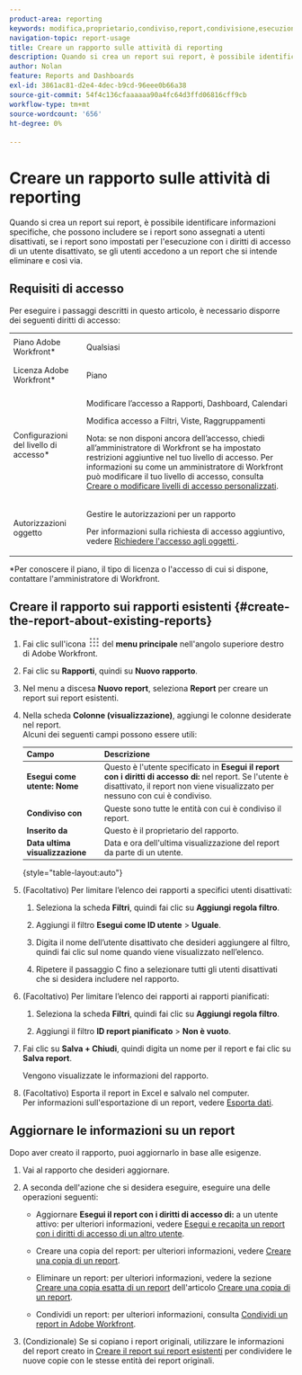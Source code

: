 ```yaml
---
product-area: reporting
keywords: modifica,proprietario,condiviso,report,condivisione,esecuzione,utente,accesso,diritti,inserito,ultimo,visualizzato,data,report,attività
navigation-topic: report-usage
title: Creare un rapporto sulle attività di reporting
description: Quando si crea un report sui report, è possibile identificare informazioni specifiche, che possono includere se i report sono assegnati a utenti disattivati, se i report sono impostati per l'esecuzione con i diritti di accesso di un utente disattivato, se gli utenti accedono a un report che si intende eliminare e così via.
author: Nolan
feature: Reports and Dashboards
exl-id: 3861ac81-d2e4-4dec-b9cd-96eee0b66a38
source-git-commit: 54f4c136cfaaaaaa90a4fc64d3ffd06816cff9cb
workflow-type: tm+mt
source-wordcount: '656'
ht-degree: 0%

---
```


# Creare un rapporto sulle attività di reporting

Quando si crea un report sui report, è possibile identificare informazioni specifiche, che possono includere se i report sono assegnati a utenti disattivati, se i report sono impostati per l&#39;esecuzione con i diritti di accesso di un utente disattivato, se gli utenti accedono a un report che si intende eliminare e così via.

## Requisiti di accesso

Per eseguire i passaggi descritti in questo articolo, è necessario disporre dei seguenti diritti di accesso:

<table style="table-layout:auto"> 
 <col> 
 <col> 
 <tbody> 
  <tr> 
   <td role="rowheader">Piano Adobe Workfront*</td> 
   <td> <p>Qualsiasi</p> </td> 
  </tr> 
  <tr> 
   <td role="rowheader">Licenza Adobe Workfront*</td> 
   <td> <p>Piano </p> </td> 
  </tr> 
  <tr> 
   <td role="rowheader">Configurazioni del livello di accesso*</td> 
   <td> <p>Modificare l’accesso a Rapporti, Dashboard, Calendari</p> <p>Modifica accesso a Filtri, Viste, Raggruppamenti</p> <p>Nota: se non disponi ancora dell’accesso, chiedi all’amministratore di Workfront se ha impostato restrizioni aggiuntive nel tuo livello di accesso. Per informazioni su come un amministratore di Workfront può modificare il tuo livello di accesso, consulta <a href="../../../administration-and-setup/add-users/configure-and-grant-access/create-modify-access-levels.md" class="MCXref xref">Creare o modificare livelli di accesso personalizzati</a>.</p> </td> 
  </tr> 
  <tr> 
   <td role="rowheader">Autorizzazioni oggetto</td> 
   <td> <p>Gestire le autorizzazioni per un rapporto</p> <p>Per informazioni sulla richiesta di accesso aggiuntivo, vedere <a href="../../../workfront-basics/grant-and-request-access-to-objects/request-access.md" class="MCXref xref">Richiedere l'accesso agli oggetti </a>.</p> </td> 
  </tr> 
 </tbody> 
</table>

&#42;Per conoscere il piano, il tipo di licenza o l&#39;accesso di cui si dispone, contattare l&#39;amministratore di Workfront.

## Creare il rapporto sui rapporti esistenti {#create-the-report-about-existing-reports}

1. Fai clic sull&#39;icona ![](assets/main-menu-icon.png) del **menu principale** nell&#39;angolo superiore destro di Adobe Workfront.
1. Fai clic su **Rapporti**, quindi su **Nuovo rapporto**.
1. Nel menu a discesa **Nuovo report**, seleziona **Report** per creare un report sui report esistenti.

1. Nella scheda **Colonne (visualizzazione)**, aggiungi le colonne desiderate nel report.\
   Alcuni dei seguenti campi possono essere utili:

   | Campo | Descrizione |
   |---|---|
   | **Esegui come utente: Nome** | Questo è l&#39;utente specificato in **Esegui il report con i diritti di accesso di:** nel report. Se l&#39;utente è disattivato, il report non viene visualizzato per nessuno con cui è condiviso. |
   | **Condiviso con** | Queste sono tutte le entità con cui è condiviso il report. |
   | **Inserito da** | Questo è il proprietario del rapporto. |
   | **Data ultima visualizzazione** | Data e ora dell&#39;ultima visualizzazione del report da parte di un utente. |

   {style="table-layout:auto"}

1. (Facoltativo) Per limitare l’elenco dei rapporti a specifici utenti disattivati:

   1. Seleziona la scheda **Filtri**, quindi fai clic su **Aggiungi regola filtro**.

   1. Aggiungi il filtro **Esegui come ID utente** > **Uguale**.

   1. Digita il nome dell’utente disattivato che desideri aggiungere al filtro, quindi fai clic sul nome quando viene visualizzato nell’elenco.
   1. Ripetere il passaggio C fino a selezionare tutti gli utenti disattivati che si desidera includere nel rapporto.

1. (Facoltativo) Per limitare l’elenco dei rapporti ai rapporti pianificati:

   1. Seleziona la scheda **Filtri**, quindi fai clic su **Aggiungi regola filtro**.

   1. Aggiungi il filtro **ID report pianificato** > **Non è vuoto**.

1. Fai clic su **Salva + Chiudi**, quindi digita un nome per il report e fai clic su **Salva report**.

   Vengono visualizzate le informazioni del rapporto.

1. (Facoltativo) Esporta il report in Excel e salvalo nel computer.\
   Per informazioni sull&#39;esportazione di un report, vedere [Esporta dati](../../../reports-and-dashboards/reports/creating-and-managing-reports/export-data.md).

## Aggiornare le informazioni su un report

Dopo aver creato il rapporto, puoi aggiornarlo in base alle esigenze.

1. Vai al rapporto che desideri aggiornare.
1. A seconda dell&#39;azione che si desidera eseguire, eseguire una delle operazioni seguenti:

   * Aggiornare **Esegui il report con i diritti di accesso di:** a un utente attivo: per ulteriori informazioni, vedere [Esegui e recapita un report con i diritti di accesso di un altro utente](../../../reports-and-dashboards/reports/creating-and-managing-reports/run-deliver-report-access-rights-another-user.md).

   * Creare una copia del report: per ulteriori informazioni, vedere [Creare una copia di un report](../../../reports-and-dashboards/reports/creating-and-managing-reports/create-copy-report.md).
   * Eliminare un report: per ulteriori informazioni, vedere la sezione [Creare una copia esatta di un report](../../../reports-and-dashboards/reports/creating-and-managing-reports/create-copy-report.md#update2) dell&#39;articolo [Creare una copia di un report](../../../reports-and-dashboards/reports/creating-and-managing-reports/create-copy-report.md).

   * Condividi un report: per ulteriori informazioni, consulta [Condividi un report in Adobe Workfront](../../../reports-and-dashboards/reports/creating-and-managing-reports/share-report.md).

1. (Condizionale) Se si copiano i report originali, utilizzare le informazioni del report creato in [Creare il report sui report esistenti](#create-the-report-about-existing-reports) per condividere le nuove copie con le stesse entità dei report originali.
